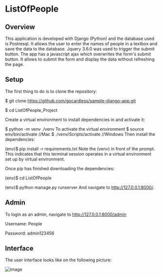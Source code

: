 # ListOfPeople
## Overview
This application is developed with Django (Python) and the database used is Postresql. It allows the user to enter the names of people in a textbox and save the data to the database. Jquery 3.6.0 was used to trigger the submit button. The app has a javascript ajax which overwrites the form's submit button. It allows to submit the form and display the data without refreshing the page.

## Setup

The first thing to do is to clone the repository:

$ git clone https://github.com/gocardless/sample-django-app.git

$ cd ListOfPeople_Project

Create a virtual environment to install dependencies in and activate it:

$ python -m venv ./venv
To activate the virtual environment
$ source env/bin/activate //Mac
$ ./venv/Scripts/activate //Windows
Then install the dependencies:

(env)$ pip install -r requirements.txt
Note the (venv) in front of the prompt. This indicates that this terminal session operates in a virtual environment set up by virtual environment.

Once pip has finished downloading the dependencies:

(env)$ cd ListOfPeople

(env)$ python manage.py runserver
And navigate to http://127.0.0.1:8000/.

## Admin
To login as an admin, navigate to http://127.0.0.1:8000/admin

Username: People

Password: admin123456

## Interface
The user interface looks like on the following picture:

![image](https://user-images.githubusercontent.com/48994734/181648734-b1929ad4-0ca7-44fd-80bf-a615ae531625.png)


